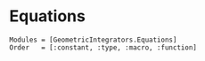 
# Equations

```@autodocs
Modules = [GeometricIntegrators.Equations]
Order   = [:constant, :type, :macro, :function]
```
